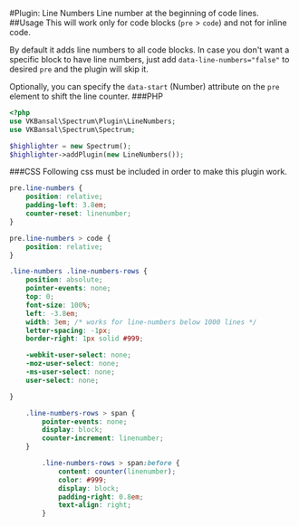 #Plugin: Line Numbers
Line number at the beginning of code lines.
##Usage
This will work only for code blocks (`pre` > `code`) and not for inline code.

By default it adds line numbers to all code blocks. In case you don't want a specific block to have line numbers, just add `data-line-numbers="false"` to desired `pre` and the plugin will skip it.

Optionally, you can specify the `data-start` (Number) attribute on the `pre` element to shift the line counter.
###PHP
```php
<?php
use VKBansal\Spectrum\Plugin\LineNumbers;
use VKBansal\Spectrum\Spectrum;

$highlighter = new Spectrum();
$highlighter->addPlugin(new LineNumbers());
```

###CSS
Following css must be included in order to make this plugin work.

```css
pre.line-numbers {
	position: relative;
	padding-left: 3.8em;
	counter-reset: linenumber;
}

pre.line-numbers > code {
	position: relative;
}

.line-numbers .line-numbers-rows {
	position: absolute;
	pointer-events: none;
	top: 0;
	font-size: 100%;
	left: -3.8em;
	width: 3em; /* works for line-numbers below 1000 lines */
	letter-spacing: -1px;
	border-right: 1px solid #999;

	-webkit-user-select: none;
	-moz-user-select: none;
	-ms-user-select: none;
	user-select: none;

}

	.line-numbers-rows > span {
		pointer-events: none;
		display: block;
		counter-increment: linenumber;
	}

		.line-numbers-rows > span:before {
			content: counter(linenumber);
			color: #999;
			display: block;
			padding-right: 0.8em;
			text-align: right;
		}
```
